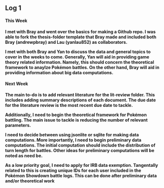 ## Log 1 

#### This Week

**I met with Bray and went over the basics for making a Github repo. I was able to fork the thesis-folder template that Bray made and included both Bray (andrewpbray) and Lau (yanlau852) as collaborators.**

**I met with both Bray and Yan to discuss the data and general topics to cover in the weeks to come. Generally, Yan will aid in providing game theory related information. Namely, this should concern the theoretical framework to anaylze Pokémon battles. On the other hand, Bray will aid in providing information about big data computations.** 

#### Next Week 

**The main to-do is to add relevant literature for the lit-review folder. This includes adding summary descriptions of each document. The due date for the literature review is the most recent due date to tackle.**

**Additionally, I need to begin the theoretical framework for Pokémon battling. The main issue to tackle is reducing the number of relevant parameters.**

**I need to decide between using jsonlite or sqlite for making data computations. More importantly, I need to begin preliminary data computations. The initial computation should include the distribution of turn length for battles. Other ideas for preliminary computations will be noted as need be.** 

**As a low priority goal, I need to apply for IRB data exemption. Tangentally related to this is creating unique IDs for each user included in the Pokémon Showdown battle logs. This can be done after preliminary data and/or theoretical work** 

